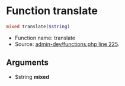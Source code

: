 Function translate
===========================





```php
mixed translate($string)
```

* Function name: translate
* Source: [admin-dev/functions.php line 225](https://github.com/PrestaShop/PrestaShop/blob/1.5.0.17/admin-dev/functions.php#L225).

Arguments
---------

* $string **mixed**

